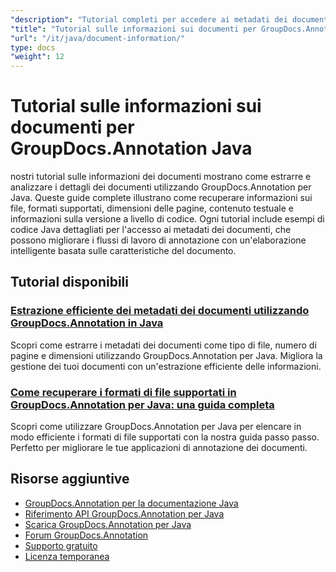 ```yaml
---
"description": "Tutorial completi per accedere ai metadati dei documenti, alle informazioni sulle pagine e alle proprietà dei documenti con GroupDocs.Annotation per Java."
"title": "Tutorial sulle informazioni sui documenti per GroupDocs.Annotation Java"
"url": "/it/java/document-information/"
type: docs
"weight": 12
---
```


# Tutorial sulle informazioni sui documenti per GroupDocs.Annotation Java

nostri tutorial sulle informazioni dei documenti mostrano come estrarre e analizzare i dettagli dei documenti utilizzando GroupDocs.Annotation per Java. Queste guide complete illustrano come recuperare informazioni sui file, formati supportati, dimensioni delle pagine, contenuto testuale e informazioni sulla versione a livello di codice. Ogni tutorial include esempi di codice Java dettagliati per l'accesso ai metadati dei documenti, che possono migliorare i flussi di lavoro di annotazione con un'elaborazione intelligente basata sulle caratteristiche del documento.

## Tutorial disponibili

### [Estrazione efficiente dei metadati dei documenti utilizzando GroupDocs.Annotation in Java](./groupdocs-annotation-java-document-info-extraction/)
Scopri come estrarre i metadati dei documenti come tipo di file, numero di pagine e dimensioni utilizzando GroupDocs.Annotation per Java. Migliora la gestione dei tuoi documenti con un'estrazione efficiente delle informazioni.

### [Come recuperare i formati di file supportati in GroupDocs.Annotation per Java: una guida completa](./groupdocs-annotation-java-supported-formats/)
Scopri come utilizzare GroupDocs.Annotation per Java per elencare in modo efficiente i formati di file supportati con la nostra guida passo passo. Perfetto per migliorare le tue applicazioni di annotazione dei documenti.

## Risorse aggiuntive

- [GroupDocs.Annotation per la documentazione Java](https://docs.groupdocs.com/annotation/java/)
- [Riferimento API GroupDocs.Annotation per Java](https://reference.groupdocs.com/annotation/java/)
- [Scarica GroupDocs.Annotation per Java](https://releases.groupdocs.com/annotation/java/)
- [Forum GroupDocs.Annotation](https://forum.groupdocs.com/c/annotation)
- [Supporto gratuito](https://forum.groupdocs.com/)
- [Licenza temporanea](https://purchase.groupdocs.com/temporary-license/)